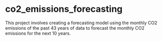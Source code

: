 # co2_emissions_forecasting
This project involves creating a forecasting model using the monthly CO2 emissions of the past 43 years of data to forecast the monthly CO2 emissions for the next 10 years.
